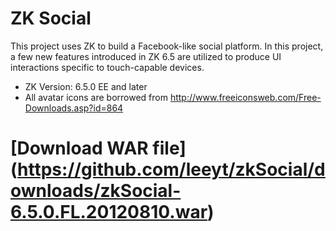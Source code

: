 ZK Social
=========

This project uses ZK to build a Facebook-like social platform. In this project, a few new features
introduced in ZK 6.5 are utilized to produce UI interactions specific to touch-capable devices.

* ZK Version: 6.5.0 EE and later
* All avatar icons are borrowed from http://www.freeiconsweb.com/Free-Downloads.asp?id=864

# [Download WAR file] (https://github.com/leeyt/zkSocial/downloads/zkSocial-6.5.0.FL.20120810.war)
